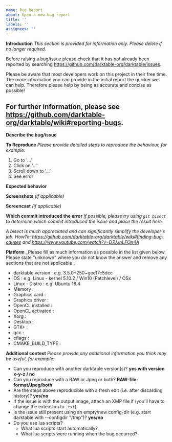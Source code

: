 ```yaml
---
name: Bug Report
about: Open a new bug report
title: ''
labels: ''
assignees: ''
---
```


**Introduction**
_This section is provided for information only. Please delete if no longer required._

Before raising a bug/issue please check that it has not already been reported
by searching https://github.com/darktable-org/darktable/issues.

Please be aware that most developers work on this project in their free time.
The more information you can provide in the initial report the quicker we can help.
Therefore please help by being as accurate and concise as possible!

For further information, please see https://github.com/darktable-org/darktable/wiki#reporting-bugs.
---------------------------------------------------------------


**Describe the bug/issue**


**To Reproduce**
_Please provide detailed steps to reproduce the behaviour, for example:_
1. Go to '...'
2. Click on '...'
3. Scroll down to '...'
4. See error

**Expected behavior**


**Screenshots**
_(if applicable)_

**Screencast**
_(if applicable)_

**Which commit introduced the error**
_If possible, please try using `git bisect` to determine which commit introduced the issue and place the result here._

_A bisect is much appreciated and can significantly simplify the developer's job._
_HowTo: https://github.com/darktable-org/darktable/wiki#finding-bug-causes and https://www.youtube.com/watch?v=D7JJnLFOn4A_




**Platform**
_Please fill as much information as possible in the list given below. Please state "unknown" where you do not know the answer and remove any sections that are not applicable _

* darktable version : e.g. 3.5.0+250~gee17c5dcc
* OS                : e.g. Linux - kernel 5.10.2 / Win10 (Patchlevel) / OSx
* Linux - Distro    : e.g. Ubuntu 18.4
* Memory            : 
* Graphics card     : 
* Graphics driver   : 
* OpenCL installed  : 
* OpenCL activated  : 
* Xorg              : 
* Desktop           : 
* GTK+              : 
* gcc               : 
* cflags            : 
* CMAKE_BUILD_TYPE  : 

**Additional context**
_Please provide any additional information you think may be useful, for example:_

 - Can you reproduce with another darktable version(s)? **yes with version x-y-z / no**
 - Can you reproduce with a RAW or Jpeg or both? **RAW-file-format/Jpeg/both**
 - Are the steps above reproducible with a fresh edit (i.e. after discarding history)? **yes/no**
 - If the issue is with the output image, attach an XMP file if (you'll have to change the extension to `.txt`)
 - Is the issue still present using an empty/new config-dir (e.g. start darktable with --configdir "/tmp")? **yes/no**
 - Do you use lua scripts?
   - What lua scripts start automatically?
   - What lua scripts were running when the bug occurred?
